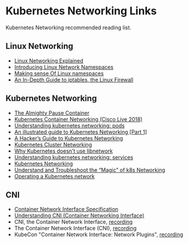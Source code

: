 # Kubernetes Networking Links
Kubernetes Networking recommended reading list.

## Linux Networking
- [Linux Networking Explained](https://events.static.linuxfound.org/sites/events/files/slides/2016%20-%20Linux%20Networking%20explained_0.pdf)
- [Introducing Linux Network Namespaces](https://blog.scottlowe.org/2013/09/04/introducing-linux-network-namespaces/)
- [Making sense Of Linux namespaces](https://prefetch.net/blog/2018/02/22/making-sense-of-linux-namespaces/)
- [An In-Depth Guide to iptables, the Linux Firewall](https://www.booleanworld.com/depth-guide-iptables-linux-firewall/)

## Kubernetes Networking
- [The Almighty Pause Container](https://www.ianlewis.org/en/almighty-pause-container)
- [Kubernetes Container Networking (Cisco Live 2018)](https://clnv.s3.amazonaws.com/2018/eur/pdf/BRKDCN-2390.pdf)
- [Understanding kubernetes networking: pods](https://medium.com/google-cloud/understanding-kubernetes-networking-pods-7117dd28727)
- [An illustrated guide to Kubernetes Networking [Part 1]](https://medium.com/@ApsOps/an-illustrated-guide-to-kubernetes-networking-part-1-d1ede3322727)
- [A Hacker’s Guide to Kubernetes Networking](https://thenewstack.io/hackers-guide-kubernetes-networking/)
- [Kubernetes Cluster Networking](https://kubernetes.io/docs/concepts/cluster-administration/networking/)
- [Why Kubernetes doesn’t use libnetwork](https://kubernetes.io/blog/2016/01/why-kubernetes-doesnt-use-libnetwork/)
- [Understanding kubernetes networking: services](https://medium.com/google-cloud/understanding-kubernetes-networking-services-f0cb48e4cc82)
- [Kubernetes Networking](https://cloudnativelabs.github.io/post/2017-04-18-kubernetes-networking/)
- [Understand and Troubleshoot the “Magic” of k8s Networking](https://kccnceu18.sched.com/event/Dquy/blackholes-and-wormholes-understand-and-troubleshoot-the-magic-of-kubernetes-networking-minhan-xia-rohit-ramkumar-google-intermediate-skill-level-slides-attached)
- [Operating a Kubernetes network](https://jvns.ca/blog/2017/10/10/operating-a-kubernetes-network/)

## CNI
- [Container Network Interface Specification](https://github.com/containernetworking/cni/blob/master/SPEC.md)
- [Understanding CNI (Container Networking Interface)](https://www.dasblinkenlichten.com/understanding-cni-container-networking-interface/)
- CNI, the Container Network Interface, [recording](https://skillsmatter.com/skillscasts/10811-cni-the-container-network-interface)
- The Container Network Interface (CNI), [recording](https://www.youtube.com/watch?v=_-9kItVUUCw)
- KubeCon "Container Network Interface: Network Plugins", [recording](https://www.youtube.com/watch?v=-DB1nxrUwbA)

